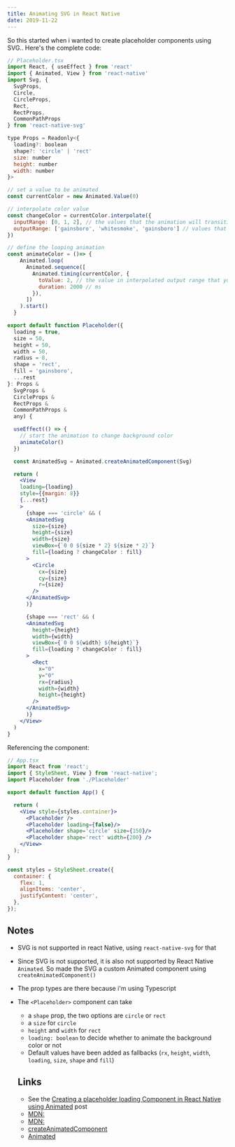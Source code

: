 ```yaml
---
title: Animating SVG in React Native
date: 2019-11-22
---
```


So this started when i wanted to create placeholder components using SVG.. Here's the complete code:

```jsx
// Placeholder.tsx
import React, { useEffect } from 'react'
import { Animated, View } from 'react-native'
import Svg, {
  SvgProps,
  Circle,
  CircleProps,
  Rect,
  RectProps,
  CommonPathProps
} from 'react-native-svg'

type Props = Readonly<{
  loading?: boolean
  shape?: 'circle' | 'rect'
  size: number
  height: number
  width: number
}>

// set a value to be animated
const currentColor = new Animated.Value(0)

// interpolate color value
const changeColor = currentColor.interpolate({
  inputRange: [0, 1, 2], // the values that the animation will transition from
  outputRange: ['gainsboro', 'whitesmoke', 'gainsboro'] // values that are animating
})

// define the looping animation
const animateColor = ()=> {
    Animated.loop(
      Animated.sequence([
        Animated.timing(currentColor, {
          toValue: 2, // the value in interpolated output range that you want to go to
          duration: 2000 // ms
        }),
      ])
    ).start()
  }

export default function Placeholder({
  loading = true,
  size = 50,
  height = 50,
  width = 50,
  radius = 8,
  shape = 'rect',
  fill = 'gainsboro',
  ...rest
}: Props &
  SvgProps &
  CircleProps &
  RectProps &
  CommonPathProps &
  any) {

  useEffect(() => {
    // start the animation to change background color
    animateColor()
  })

  const AnimatedSvg = Animated.createAnimatedComponent(Svg)

  return (
    <View
    loading={loading}
    style={{margin: 8}}
    {...rest}
    >
      {shape === 'circle' && (
      <AnimatedSvg
        size={size}
        height={size}
        width={size}
        viewBox={`0 0 ${size * 2} ${size * 2}`}
        fill={loading ? changeColor : fill}
      >
        <Circle
          cx={size}
          cy={size}
          r={size}
        />
      </AnimatedSvg>
      )}

      {shape === 'rect' && (
      <AnimatedSvg
        height={height}
        width={width}
        viewBox={`0 0 ${width} ${height}`}
        fill={loading ? changeColor : fill}
      > 
        <Rect
          x="0"
          y="0"
          rx={radius}
          width={width}
          height={height}
        />
      </AnimatedSvg>
      )}
    </View>
  )
}
```

Referencing the component:

```jsx
// App.tsx
import React from 'react';
import { StyleSheet, View } from 'react-native';
import Placeholder from './Placeholder'

export default function App() {

  return (
    <View style={styles.container}>
      <Placeholder />
      <Placeholder loading={false}/>
      <Placeholder shape='circle' size={150}/>
      <Placeholder shape='rect' width={200} />
    </View>
  );
}

const styles = StyleSheet.create({
  container: {
    flex: 1,
    alignItems: 'center',
    justifyContent: 'center',
  },
});
```

## Notes

- SVG is not supported in react Native, using `react-native-svg` for that
- Since SVG is not supported, it is also not supported by React Native `Animated`. So made the SVG a custom Animated component using `createAnimatedComponent()`
- The prop types are there because i'm using Typescript
- The `<Placeholder>` component can take 
  - a `shape` prop, the two options are `circle` or `rect`
  - a `size` for `circle`
  - `height` and `width` for `rect`
  - `loading: boolean` to decide whether to animate the background color or not
  - Default values have been added as fallbacks (`rx`, `height`, `width`, `loading`, `size`, `shape` and `fill`)

  Links
  ---

  - See the [Creating a placeholder loading Component in React Native using Animated]() post
  - [MDN: <rect>](https://developer.mozilla.org/en-US/docs/Web/SVG/Element/rect)
  - [MDN: <circle>](https://developer.mozilla.org/en-US/docs/Web/SVG/Element/circle)
  - [createAnimatedComponent](https://animationbook.codedaily.io/animated-create-animated-component/)
  - [Animated](https://facebook.github.io/react-native/docs/animated.html)
